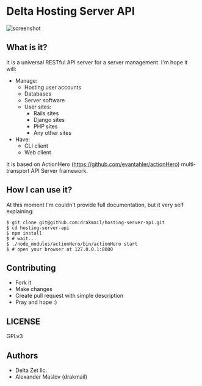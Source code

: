 # Delta Hosting Server API

![screenshot](https://raw.github.com/drakmail/hosting-server-api/master/docs/screenshot.png)

## What is it?

It is a universal RESTful API server for a server management. I'm hope it will:

* Manage:
  * Hosting user accounts
  * Databases
  * Server software
  * User sites:
    * Rails sites
    * Django sites
    * PHP sites
    * Any other sites
* Have:
  * CLI client
  * Web client

It is based on ActionHero (https://github.com/evantahler/actionHero) multi-transport API Server framework.

## How I can use it?

At this moment I'm couldn't provide full documentation, but it very self explaining:

```
$ git clone git@github.com:drakmail/hosting-server-api.git
$ cd hosting-server-api
$ npm install
$ # wait...
$ ./node_modules/actionHero/bin/actionHero start
$ # open your browser at 127.0.0.1:8080
```

## Contributing

* Fork it
* Make changes
* Create pull request with simple description
* Pray and hope :)

## LICENSE

GPLv3

## Authors

* Delta Zet llc.
* Alexander Maslov (drakmail)
